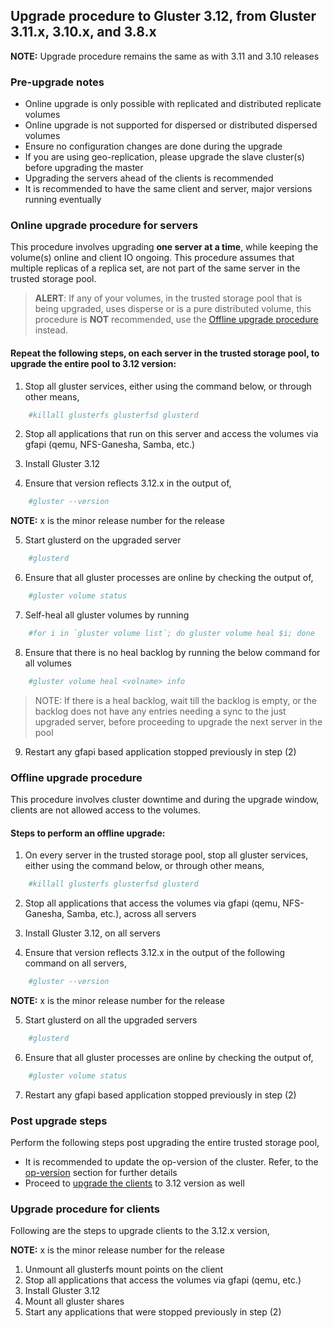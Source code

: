 ## Upgrade procedure to Gluster 3.12, from Gluster 3.11.x, 3.10.x, and 3.8.x

**NOTE:** Upgrade procedure remains the same as with 3.11 and 3.10 releases

### Pre-upgrade notes
- Online upgrade is only possible with replicated and distributed replicate volumes
- Online upgrade is not supported for dispersed or distributed dispersed volumes
- Ensure no configuration changes are done during the upgrade
- If you are using geo-replication, please upgrade the slave cluster(s) before upgrading the master
- Upgrading the servers ahead of the clients is recommended
- It is recommended to have the same client and server, major versions running eventually

### Online upgrade procedure for servers
This procedure involves upgrading **one server at a time**, while keeping the volume(s) online and client IO ongoing. This procedure assumes that multiple replicas of a replica set, are not part of the same server in the trusted storage pool.

> **ALERT**: If any of your volumes, in the trusted storage pool that is being upgraded, uses disperse or is a pure distributed volume, this procedure is **NOT** recommended, use the [Offline upgrade procedure](#offline-upgrade-procedure) instead.

#### Repeat the following steps, on each server in the trusted storage pool, to upgrade the entire pool to 3.12 version:
1. Stop all gluster services, either using the command below, or through other means,
```sh
    #killall glusterfs glusterfsd glusterd
```

2. Stop all applications that run on this server and access the volumes via gfapi (qemu, NFS-Ganesha, Samba, etc.)

3. Install Gluster 3.12

4. Ensure that version reflects 3.12.x in the output of,
```sh
    #gluster --version
```

**NOTE:** x is the minor release number for the release

5. Start glusterd on the upgraded server
```sh
    #glusterd
```

6. Ensure that all gluster processes are online by checking the output of,
```sh
    #gluster volume status
```

7. Self-heal all gluster volumes by running
```sh
    #for i in `gluster volume list`; do gluster volume heal $i; done
```

8. Ensure that there is no heal backlog by running the below command for all volumes
```sh
    #gluster volume heal <volname> info
```
> NOTE: If there is a heal backlog, wait till the backlog is empty, or the backlog does not have any entries needing a sync to the just upgraded server, before proceeding to upgrade the next server in the pool

9. Restart any gfapi based application stopped previously in step (2)

### Offline upgrade procedure
This procedure involves cluster downtime and during the upgrade window, clients are not allowed access to the volumes.

#### Steps to perform an offline upgrade:
1. On every server in the trusted storage pool, stop all gluster services, either using the command below, or through other means,

```sh
    #killall glusterfs glusterfsd glusterd
```
2. Stop all applications that access the volumes via gfapi (qemu, NFS-Ganesha, Samba, etc.), across all servers

3. Install Gluster 3.12, on all servers

4. Ensure that version reflects 3.12.x in the output of the following command on all servers,
```sh
    #gluster --version
```

**NOTE:** x is the minor release number for the release

5. Start glusterd on all the upgraded servers
```sh
    #glusterd
```
6. Ensure that all gluster processes are online by checking the output of,
```sh
    #gluster volume status
```

7. Restart any gfapi based application stopped previously in step (2)

### Post upgrade steps
Perform the following steps post upgrading the entire trusted storage pool,

- It is recommended to update the op-version of the cluster. Refer, to the [op-version](./op_version.md) section for further details
- Proceed to [upgrade the clients](#upgrade-procedure-for-clients) to 3.12 version as well

### Upgrade procedure for clients
Following are the steps to upgrade clients to the 3.12.x version,

**NOTE:** x is the minor release number for the release

1. Unmount all glusterfs mount points on the client
2. Stop all applications that access the volumes via gfapi (qemu, etc.)
3. Install Gluster 3.12
4. Mount all gluster shares
5. Start any applications that were stopped previously in step (2)
